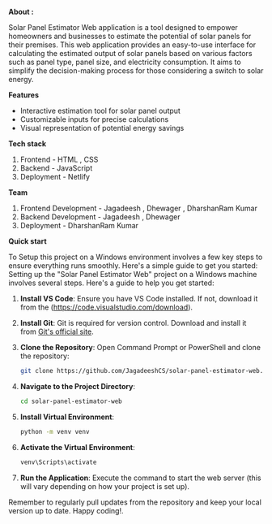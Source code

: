 **About :**
       
   Solar Panel Estimator Web application is a tool designed to empower homeowners and businesses to estimate the potential of solar panels for their premises. This web application provides an easy-to-use interface for calculating the estimated output of solar panels based on various factors such as panel type, panel size, and electricity consumption. It aims to simplify the decision-making process for those considering a switch to solar energy.

**Features**

- Interactive estimation tool for solar panel output
- Customizable inputs for precise calculations
- Visual representation of potential energy savings

**Tech stack**
  1) Frontend   -  HTML , CSS
  2) Backend    -  JavaScript
  3) Deployment -  Netlify


**Team**
  1) Frontend Development -  Jagadeesh , Dhewager , DharshanRam Kumar 
  2) Backend Development  -  Jagadeesh , Dhewager 
  3) Deployment           -  DharshanRam Kumar


**Quick start**

  To Setup this project on a Windows environment involves a few key steps to ensure everything runs smoothly. Here's a simple guide to get you started:
  Setting up the "Solar Panel Estimator Web" project on a Windows machine involves several steps. Here's a guide to help you get started:

1. **Install VS Code**: Ensure you have VS Code installed. If not, download it from the (https://code.visualstudio.com/download).

2. **Install Git**: Git is required for version control. Download and install it from [Git's official site](^2^).

3. **Clone the Repository**: Open Command Prompt or PowerShell and clone the repository:
   ```bash
   git clone https://github.com/JagadeeshCS/solar-panel-estimator-web.git
   ```

4. **Navigate to the Project Directory**:
   ```bash
   cd solar-panel-estimator-web
   ```

5. **Install Virtual Environment**:
   ```bash
   python -m venv venv
   ```

6. **Activate the Virtual Environment**:
   ```bash
   venv\Scripts\activate
   ```

7. **Run the Application**: Execute the command to start the web server (this will vary depending on how your project is set up).
  
  Remember to regularly pull updates from the repository and keep your local version up to date. Happy coding!.

